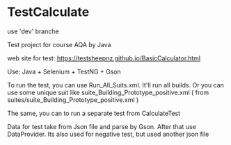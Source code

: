 # TestCalculate
use 'dev' branche

Test project for course AQA by Java

web site for test:
https://testsheepnz.github.io/BasicCalculator.html

Use:
Java + Selenium + TestNG + Gson

To run the test, you can use Run_All_Suits.xml. It'll run all builds.
Or you can use some unique suit like suite_Building_Prototype_positive.xml ( from suites/suite_Building_Prototype_positive.xml ) 

The same, you can to run a separate test from CalculateTest


Data for test take from Json file and parse by Gson. After that use DataProvider. Its also used for negative test, but used another json file
